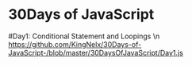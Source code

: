 # 30Days of JavaScript

#Day1: Conditional Statement and Loopings \n
https://github.com/KingNelx/30Days-of-JavaScript-/blob/master/30DaysOfJavaScript/Day1.js
